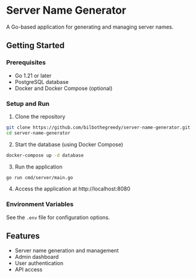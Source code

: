 # Server Name Generator

A Go-based application for generating and managing server names.

## Getting Started

### Prerequisites
- Go 1.21 or later
- PostgreSQL database
- Docker and Docker Compose (optional)

### Setup and Run

1. Clone the repository
```bash
git clone https://github.com/bilbothegreedy/server-name-generator.git
cd server-name-generator
```

2. Start the database (using Docker Compose)
```bash
docker-compose up -d database
```

3. Run the application
```bash
go run cmd/server/main.go
```

4. Access the application at http://localhost:8080

### Environment Variables

See the `.env` file for configuration options.

## Features

- Server name generation and management
- Admin dashboard
- User authentication
- API access
